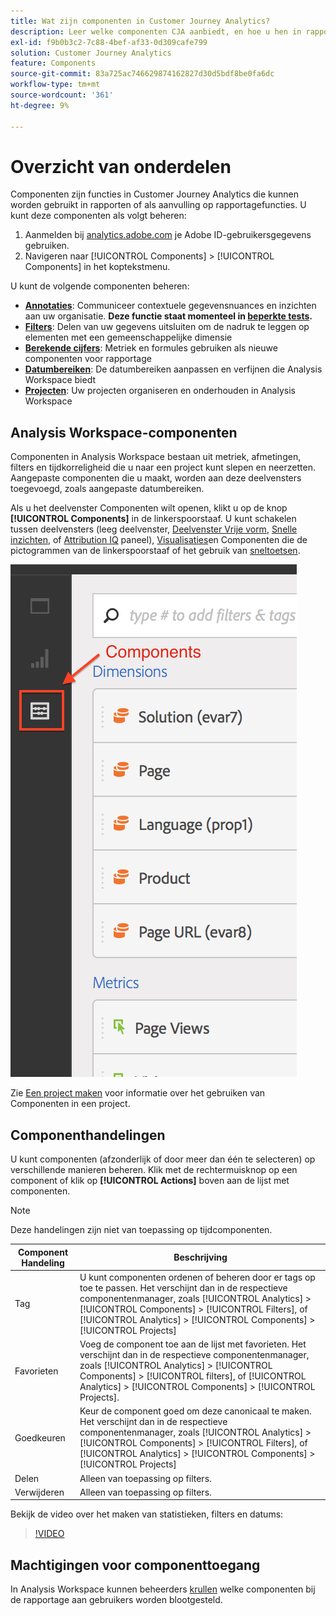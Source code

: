 ```yaml
---
title: Wat zijn componenten in Customer Journey Analytics?
description: Leer welke componenten CJA aanbiedt, en hoe u hen in rapportering kunt gebruiken.
exl-id: f9b0b3c2-7c88-4bef-af33-0d309cafe799
solution: Customer Journey Analytics
feature: Components
source-git-commit: 83a725ac746629874162827d30d5bdf8be0fa6dc
workflow-type: tm+mt
source-wordcount: '361'
ht-degree: 9%

---
```


# Overzicht van onderdelen

Componenten zijn functies in Customer Journey Analytics die kunnen worden gebruikt in rapporten of als aanvulling op rapportagefuncties. U kunt deze componenten als volgt beheren:

1. Aanmelden bij [analytics.adobe.com](https://analytics.adobe.com) je Adobe ID-gebruikersgegevens gebruiken.
2. Navigeren naar [!UICONTROL Components] > [!UICONTROL Components] in het koptekstmenu.

U kunt de volgende componenten beheren:

* [**Annotaties**](/help/components/annotations/overview.md): Communiceer contextuele gegevensnuances en inzichten aan uw organisatie. **Deze functie staat momenteel in [beperkte tests](/help/release-notes/releases.md).**
* [**Filters**](filters/filters-overview.md): Delen van uw gegevens uitsluiten om de nadruk te leggen op elementen met een gemeenschappelijke dimensie
* [**Berekende cijfers**](calc-metrics/calc-metr-overview.md): Metriek en formules gebruiken als nieuwe componenten voor rapportage
* [**Datumbereiken**](date-ranges/overview.md): De datumbereiken aanpassen en verfijnen die Analysis Workspace biedt
* [**Projecten**](/help/analysis-workspace/home.md): Uw projecten organiseren en onderhouden in Analysis Workspace

## Analysis Workspace-componenten

Componenten in Analysis Workspace bestaan uit metriek, afmetingen, filters en tijdkorreligheid die u naar een project kunt slepen en neerzetten. Aangepaste componenten die u maakt, worden aan deze deelvensters toegevoegd, zoals aangepaste datumbereiken.

Als u het deelvenster Componenten wilt openen, klikt u op de knop **[!UICONTROL Components]** in de linkerspoorstaaf. U kunt schakelen tussen deelvensters (leeg deelvenster, [Deelvenster Vrije vorm](/help/analysis-workspace/visualizations/freeform-table/freeform-table.md), [Snelle inzichten](/help/analysis-workspace/c-panels/quickinsight.md), of [Attribution IQ](/help/analysis-workspace/c-panels/attribution.md) paneel), [Visualisaties](/help/analysis-workspace/visualizations/freeform-analysis-visualizations.md)en Componenten die de pictogrammen van de linkerspoorstaaf of het gebruik van [sneltoetsen](/help/analysis-workspace/build-workspace-project/fa-shortcut-keys.md).

![](assets/components.png)

Zie [Een project maken](/help/analysis-workspace/home.md) voor informatie over het gebruiken van Componenten in een project.

## Componenthandelingen

U kunt componenten (afzonderlijk of door meer dan één te selecteren) op verschillende manieren beheren. Klik met de rechtermuisknop op een component of klik op **[!UICONTROL Actions]** boven aan de lijst met componenten.

>[!NOTE]
>
>Deze handelingen zijn niet van toepassing op tijdcomponenten.

| Component Handeling | Beschrijving |
| --- | --- |
| Tag | U kunt componenten ordenen of beheren door er tags op toe te passen. Het verschijnt dan in de respectieve componentenmanager, zoals [!UICONTROL Analytics] > [!UICONTROL Components] > [!UICONTROL Filters], of [!UICONTROL Analytics] > [!UICONTROL Components] > [!UICONTROL Projects] |
| Favorieten | Voeg de component toe aan de lijst met favorieten. Het verschijnt dan in de respectieve componentenmanager, zoals [!UICONTROL Analytics] > [!UICONTROL Components] > [!UICONTROL filters], of [!UICONTROL Analytics] > [!UICONTROL Components] > [!UICONTROL Projects]. |
| Goedkeuren | Keur de component goed om deze canonicaal te maken. Het verschijnt dan in de respectieve componentenmanager, zoals [!UICONTROL Analytics] > [!UICONTROL Components] > [!UICONTROL Filters], of  [!UICONTROL Analytics] > [!UICONTROL Components] > [!UICONTROL Projects] |
| Delen | Alleen van toepassing op filters. |
| Verwijderen | Alleen van toepassing op filters. |

Bekijk de video over het maken van statistieken, filters en datums:

>[!VIDEO](https://video.tv.adobe.com/v/23979)

## Machtigingen voor componenttoegang

In Analysis Workspace kunnen beheerders [krullen](/help/analysis-workspace/curate-share/curate.md) welke componenten bij de rapportage aan gebruikers worden blootgesteld.
